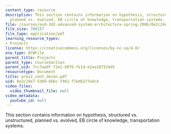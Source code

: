 ```yaml
---
content_type: resource
description: This section contains information on hypothesis, structured vs. unstructured,
  planned vs. evolved, EB circle of knowledge, transportation systems.
file: /courses/esd-342-advanced-system-architecture-spring-2006/0e2c24e753696b6cf462f7ed6277edc4_pres2_cent_decen.pdf
file_size: 760157
file_type: application/pdf
learning_resource_types:
- Projects
license: https://creativecommons.org/licenses/by-nc-sa/4.0/
ocw_type: OCWFile
parent_title: Projects
parent_type: CourseSection
parent_uid: 7cc7aadf-f2e1-b076-fe1d-e2aa187324d5
resourcetype: Document
title: pres2_cent_decen.pdf
uid: 0e2c24e7-5369-6b6c-f462-f7ed6277edc4
video_files:
  video_thumbnail_file: null
video_metadata:
  youtube_id: null
---
```

This section contains information on hypothesis, structured vs. unstructured, planned vs. evolved, EB circle of knowledge, transportation systems.